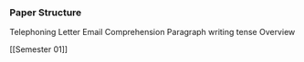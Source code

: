 
### Paper Structure
Telephoning
Letter
Email
Comprehension
Paragraph writing
tense Overview

[[Semester 01]]